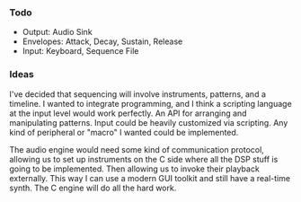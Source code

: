 ### Todo

- Output: Audio Sink
- Envelopes: Attack, Decay, Sustain, Release
- Input: Keyboard, Sequence File

### Ideas

I've decided that sequencing will involve instruments, patterns, and a timeline. I wanted to integrate programming, and I think a scripting language at the input level would work perfectly. An API for arranging and manipulating patterns. Input could be heavily customized via scripting. Any kind of peripheral or "macro" I wanted could be implemented.

The audio engine would need some kind of communication protocol, allowing us to set up instruments on the C side where all the DSP stuff is going to be implemented. Then allowing us to invoke their playback externally. This way I can use a modern GUI toolkit and still have a real-time synth. The C engine will do all the hard work.
